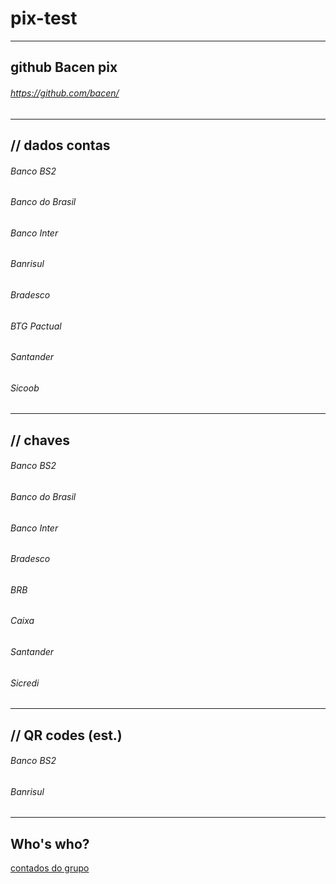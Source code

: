 # pix-test

    
---
## github Bacen pix<br>

###### https://github.com/bacen/

---
## // dados contas<br>
###### Banco BS2
###### Banco do Brasil
###### Banco Inter
###### Banrisul
###### Bradesco
###### BTG Pactual
###### Santander
###### Sicoob

---
## // chaves
###### Banco BS2
###### Banco do Brasil
###### Banco Inter
###### Bradesco
###### BRB
###### Caixa
###### Santander
###### Sicredi

---
 ## // QR codes (est.)
###### Banco BS2
###### Banrisul
---
## Who's who?
[contados do grupo](contatos.md)